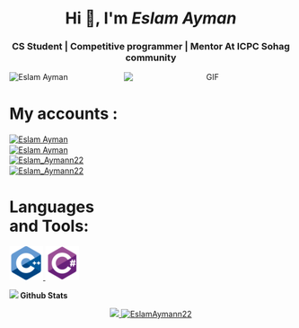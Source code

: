 <h1 align="center">Hi 👋, I'm <i><b>Eslam Ayman</b></i> </h1>
<h3 align="center"> CS Student | Competitive programmer | Mentor At ICPC Sohag community </h3>
<a target="_blank" align="center">
  <img align="right" top="500" height="300" width="300" alt="GIF" src="https://raw.githubusercontent.com/7oSkaaa/7oSkaaa/main/Images/Right_Side.gif">
</a>
  
<p align="middel"> <img src="https://komarev.com/ghpvc/?username=EslamAymann22&label=Profile%20views&color=0DA06D&style=plastic" alt="Eslam Ayman" /> </p>
<h1 align="middel">My accounts :</h1>
<p align="middel">
<a href="https://www.linkedin.com/in/eslam-aymann22/" target="blank"><img align="center" src="https://raw.githubusercontent.com/rahuldkjain/github-profile-readme-generator/master/src/images/icons/Social/linked-in-alt.svg" alt="Eslam Ayman" height="60" width="70" /></a>
<a href="https://www.facebook.com/eslam.ayman.9809672" target="blank"><img align="center" src="https://raw.githubusercontent.com/rahuldkjain/github-profile-readme-generator/master/src/images/icons/Social/facebook.svg" alt="Eslam Ayman" height="60" width="70" /></a>
<a href="https://codeforces.com/profile/Eslam_Aymann22" target="blank"><img align="center" src="https://raw.githubusercontent.com/rahuldkjain/github-profile-readme-generator/master/src/images/icons/Social/codeforces.svg" alt="Eslam_Aymann22" height="60" width="70" /></a>
<a href="https://leetcode.com/eslam_aymann22/" target="blank"><img align="center" src="https://upload.wikimedia.org/wikipedia/commons/a/ab/LeetCode_logo_white_no_text.svg" alt="Eslam_Aymann22" height="60" width="70" /></a>
  
</p>
<h1 align="middel">Languages and Tools:</h1>
<p align="middel"> <a href="https://www.w3schools.com/cpp/" target="_blank" rel="noreferrer"> <img src="https://raw.githubusercontent.com/devicons/devicon/master/icons/cplusplus/cplusplus-original.svg" alt="cplusplus" width="60" height="60"/> </a>
<a href="https://www.w3schools.com/cs/index.php" target="_blank" rel="noreferrer"> <img src="https://raw.githubusercontent.com/devicons/devicon/master/icons/csharp/csharp-original.svg" alt="cplusplus" width="60" height="60"/> </a>
</p>

<b><img src="https://media.giphy.com/media/jUQHpQ3UjFBfRlQekP/giphy.gif" width="35"> Github Stats </b>
<br>
<div align="center">
<a href="https://github.com/EslamAymann22">
  <img src="https://github-readme-stats.vercel.app/api?username=EslamAymann22&include_all_commits=true&count_private=true&show_icons=true&line_height=20&title_color=7A7ADB&icon_color=2234AE&text_color=D3D3D3&bg_color=0,000000,130F40" width="450"/>
  <img src="https://github-readme-stats.vercel.app/api/top-langs?username=EslamAymann22&show_icons=true&locale=en&layout=compact&line_height=20&title_color=7A7ADB&icon_color=2234AE&text_color=D3D3D3&bg_color=0,000000,130F40" width="375"  alt="EslamAymann22"/>

</a>
</div>

<br>
<br>
<br>
<br>
<br>

<div align='left'>

<ul>

<div align='center'>
